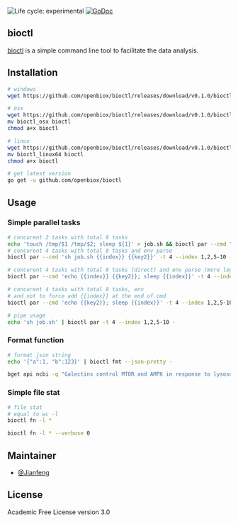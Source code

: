 <img src="https://img.shields.io/badge/lifecycle-experimental-orange.svg" alt="Life cycle: experimental"> <a href="https://godoc.org/github.com/openbiox/bioctl"><img src="https://godoc.org/github.com/openbiox/bioctl?status.svg" alt="GoDoc"></a>

## bioctl

[bioctl](https://github.com/openbiox/bioctl) is a simple command line tool to facilitate the data analysis.

## Installation

```bash
# windows
wget https://github.com/openbiox/bioctl/releases/download/v0.1.0/bioctl.exe

# osx
wget https://github.com/openbiox/bioctl/releases/download/v0.1.0/bioctl_osx
mv bioctl_osx bioctl
chmod a+x bioctl

# linux
wget https://github.com/openbiox/bioctl/releases/download/v0.1.0/bioctl_linux64
mv bioctl_linux64 bioctl
chmod a+x bioctl

# get latest version
go get -u github.com/openbiox/bioctl
```

## Usage

### Simple parallel tasks

```bash
# concurent 2 tasks with total 8 tasks
echo 'touch /tmp/$1 /tmp/$2; sleep ${1}' > job.sh && bioctl par --cmd "sh job.sh" -t 2 --index 1,2,5-10
# concurent 4 tasks with total 8 tasks and env parse
bioctl par --cmd 'sh job.sh {{index}} {{key2}}' -t 4 --index 1,2,5-10 --env "key2:123"

# concurent 4 tasks with total 8 tasks (direct) and env parse (more log)
bioctl par --cmd 'echo {{index}} {{key2}}; sleep {{index}}' -t 4 --index 1,2,5-10 --env "key2:123" --verbose 2 --save-log

# concurent 4 tasks with total 8 tasks, env
# and not to force add {{index}} at the end of cmd
bioctl par --cmd 'echo {{key2}}; sleep {{index}}' -t 4 --index 1,2,5-10 --env "key2:123" --force-idx false --save-log

# pipe usage
echo 'sh job.sh' | bioctl par -t 4 --index 1,2,5-10 -
```

### Format function

```bash
# format json string
echo '{"a":1, "b":123}' | bioctl fmt --json-pretty -

bget api ncbi -q "Galectins control MTOR and AMPK in response to lysosomal damage to induce autophagy OR MTOR-independent autophagy induced by interrupted endoplasmic reticulum-mitochondrial Ca2+ communication: a dead end in cancer cells. OR The PARK10 gene USP24 is a negative regulator of autophagy and ULK1 protein stability OR Coordinate regulation of autophagy and the ubiquitin proteasome system by MTOR." | bget api ncbi --xml2json pubmed - | sed 's;}{;,;g' | bioctl fmt --json-to-slice --indent 4 -
```

### Simple file stat

```bash
# file stat
# equal to wc -l
bioctl fn -l *

bioctl fn -l * --verbose 0
```

## Maintainer

- [@Jianfeng](https://github.com/Miachol)

## License

Academic Free License version 3.0

